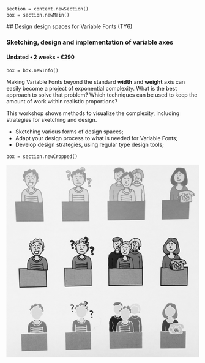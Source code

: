 
<!-- TY6 -->

~~~
section = content.newSection()
box = section.newMain()
~~~
<a name="TY6"/>
## Design design spaces for Variable Fonts <span class="wcode">(TY6)</span>

### Sketching, design and implementation of variable axes


#### Undated • 2 weeks • €290

~~~
box = box.newInfo()
~~~

Making Variable Fonts beyond the standard **width** and **weight** axis can easily become a project of exponential complexity. What is the best approach to solve that problem? Which techniques can be used to keep the amount of work within realistic proportions?

This workshop shows methods to visualize the complexity, including strategies for sketching and design.

* Sketching various forms of design spaces;
* Adapt your design process to what is needed for Variable Fonts;
* Develop design strategies, using regular type design tools;

~~~
box = section.newCropped()
~~~

![cover y=top](images/IMG_E8891.jpg)

